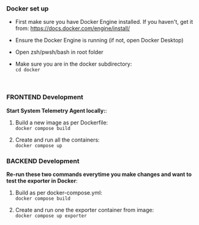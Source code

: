 ### Docker set up

* First make sure you have Docker Engine installed. If you haven't, get it from: https://docs.docker.com/engine/install/

* Ensure the Docker Engine is running (if not, open Docker Desktop)

* Open zsh/pwsh/bash in root folder

* Make sure you are in the docker subdirectory: <br>
    `cd docker`

<br>


### FRONTEND Development

**Start System Telemetry Agent locally:**:

1. Build a new image as per Dockerfile: <br>
    `docker compose build`

2. Create and run all the containers: <br>
    `docker compose up`


### BACKEND Development

**Re-run these two commands everytime you make changes and want to test the exporter in Docker**:

1. Build as per docker-compose.yml: <br>
    `docker compose build`

2. Create and run one the exporter container from image: <br>
    `docker compose up exporter`